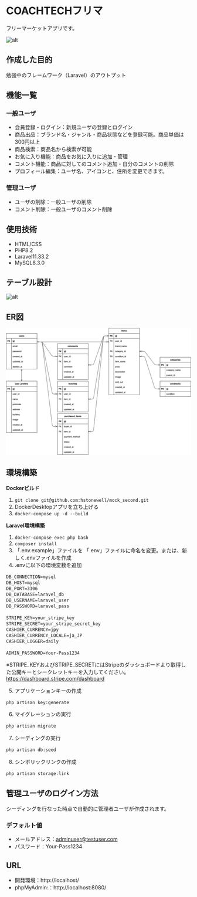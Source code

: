 # COACHTECHフリマ
フリーマーケットアプリです。

![alt](rese.png)

## 作成した目的
勉強中のフレームワーク（Laravel）のアウトプット

## 機能一覧
### 一般ユーザ
- 会員登録・ログイン：新規ユーザの登録とログイン
- 商品出品：ブランド名・ジャンル・商品状態などを登録可能。商品単価は300円以上
- 商品検索：商品名から検索が可能
- お気に入り機能：商品をお気に入りに追加・管理
- コメント機能：商品に対してのコメント追加・自分のコメントの削除
- プロフィール編集：ユーザ名、アイコンと、住所を変更できます。
### 管理ユーザ
- ユーザの削除：一般ユーザの削除
- コメント削除：一般ユーザのコメント削除

## 使用技術
- HTML/CSS
- PHP8.2
- Laravel11.33.2
- MySQL8.3.0

## テーブル設計
![alt](table.png)

## ER図
![alt](er.png)

## 環境構築
**Dockerビルド**
1. `git clone git@github.com:hstonewell/mock_second.git`
2. DockerDesktopアプリを立ち上げる
3. `docker-compose up -d --build`

**Laravel環境構築**
1. `docker-compose exec php bash`
2. `composer install`
3. 「.env.example」ファイルを 「.env」ファイルに命名を変更。または、新しく.envファイルを作成
4. .envに以下の環境変数を追加
``` text
DB_CONNECTION=mysql
DB_HOST=mysql
DB_PORT=3306
DB_DATABASE=laravel_db
DB_USERNAME=laravel_user
DB_PASSWORD=laravel_pass

STRIPE_KEY=your_stripe_key
STRIPE_SECRET=your_stripe_secret_key
CASHIER_CURRENCY=jpy
CASHIER_CURRENCY_LOCALE=ja_JP
CASHIER_LOGGER=daily

ADMIN_PASSWORD=Your-Pass1234
```
※STRIPE_KEYおよびSTRIPE_SECRETにはStripeのダッシュボードより取得した公開キーとシークレットキーを入力してください。
https://dashboard.stripe.com/dashboard

5. アプリケーションキーの作成
``` bash
php artisan key:generate
```

6. マイグレーションの実行
``` bash
php artisan migrate
```

7. シーディングの実行
``` bash
php artisan db:seed
```

8. シンボリックリンクの作成
``` bash
php artisan storage:link
```

## 管理ユーザのログイン方法
シーディングを行なった時点で自動的に管理者ユーザが作成されます。

### デフォルト値
- メールアドレス：adminuser@testuser.com
- パスワード：Your-Pass1234

## URL
- 開発環境：http://localhost/
- phpMyAdmin:：http://localhost:8080/
